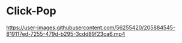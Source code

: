 # Click-Pop

https://user-images.githubusercontent.com/56255420/205884545-819117ed-7255-479d-b295-3cdd89f23ca6.mp4

